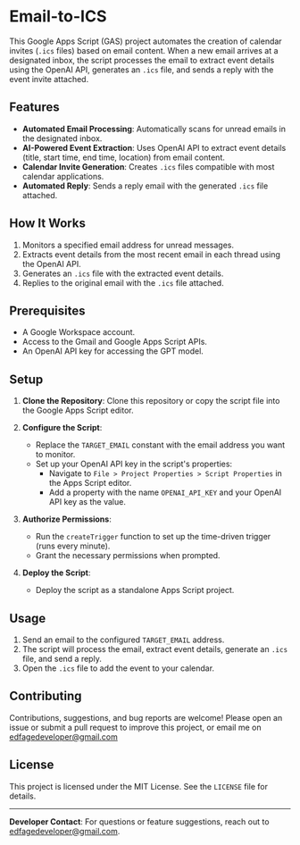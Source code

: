 # Email-to-ICS

This Google Apps Script (GAS) project automates the creation of calendar invites (`.ics` files) based on email content. When a new email arrives at a designated inbox, the script processes the email to extract event details using the OpenAI API, generates an `.ics` file, and sends a reply with the event invite attached.

## Features

- **Automated Email Processing**: Automatically scans for unread emails in the designated inbox.
- **AI-Powered Event Extraction**: Uses OpenAI API to extract event details (title, start time, end time, location) from email content.
- **Calendar Invite Generation**: Creates `.ics` files compatible with most calendar applications.
- **Automated Reply**: Sends a reply email with the generated `.ics` file attached.

## How It Works

1. Monitors a specified email address for unread messages.
2. Extracts event details from the most recent email in each thread using the OpenAI API.
3. Generates an `.ics` file with the extracted event details.
4. Replies to the original email with the `.ics` file attached.

## Prerequisites

- A Google Workspace account.
- Access to the Gmail and Google Apps Script APIs.
- An OpenAI API key for accessing the GPT model.

## Setup 

1. **Clone the Repository**: 
   Clone this repository or copy the script file into the Google Apps Script editor.

2. **Configure the Script**:
   - Replace the `TARGET_EMAIL` constant with the email address you want to monitor.
   - Set up your OpenAI API key in the script's properties:
     - Navigate to `File > Project Properties > Script Properties` in the Apps Script editor.
     - Add a property with the name `OPENAI_API_KEY` and your OpenAI API key as the value.

3. **Authorize Permissions**:
   - Run the `createTrigger` function to set up the time-driven trigger (runs every minute).
   - Grant the necessary permissions when prompted.

4. **Deploy the Script**:
   - Deploy the script as a standalone Apps Script project.

## Usage

1. Send an email to the configured `TARGET_EMAIL` address.
2. The script will process the email, extract event details, generate an `.ics` file, and send a reply.
3. Open the `.ics` file to add the event to your calendar.

## Contributing

Contributions, suggestions, and bug reports are welcome! Please open an issue or submit a pull request to improve this project, or email me on edfagedeveloper@gmail.com

## License

This project is licensed under the MIT License. See the `LICENSE` file for details.

---

**Developer Contact**: For questions or feature suggestions, reach out to [edfagedeveloper@gmail.com](mailto:edfagedeveloper@gmail.com).

